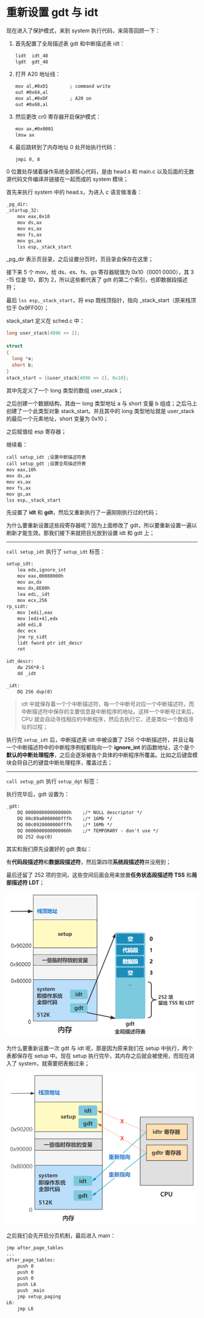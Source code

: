 # 重新设置 gdt 与 idt

现在进入了保护模式，来到 system 执行代码，来简答回顾一下：

1. 首先配置了全局描述表 gdt 和中断描述表 idt：

    ````assembly
    lidt  idt_48
    lgdt  gdt_48
    ````

2. 打开 A20 地址线：

    ````assembly
    mov al,#0xD1        ; command write
    out #0x64,al
    mov al,#0xDF        ; A20 on
    out #0x60,al
    ````

3. 然后更改 cr0 寄存器开启保护模式：

    ```assembly
    mov ax,#0x0001
    lmsw ax
    ```

4. 最后跳转到了内存地址 0 处开始执行代码：

    `````assembly
    jmpi 0, 8
    `````

0 位置处存储着操作系统全部核心代码，是由 head.s 和 main.c 以及后面的无数源代码文件编译并链接在一起而成的 system 模块；

首先来执行 system 中的 head.s，为进入 c 语言做准备：

````assembly
_pg_dir:
_startup_32:
    mov eax,0x10
    mov ds,ax
    mov es,ax
    mov fs,ax
    mov gs,ax
    lss esp,_stack_start
````

_pg_dir 表示页目录，之后设置分页时，页目录会保存在这里；

接下来 5 个 mov，给 ds、es、fs、gs 寄存器赋值为 0x10（0001 0000），其 3 -15 位是 10，即为 2，所以这些都代表了 gdt 的第二个索引，也即数据段描述符；

最后 `lss esp,_stack_start`，将 esp 既栈顶指针，指向 _stack_start（原来栈顶位于 0x9FF00）；

stack_start 定义在 sched.c 中：

````c
long user_stack[4096 >> 2];

struct
{
  long *a;
  short b;
}
stack_start = {&user_stack[4096 >> 2], 0x10};
````

其中先定义了一个 long 类型的数组 user_stack；

之后创建一个数据结构，其由一 long 类型地址 a 与 short 变量 b 组成；之后马上创建了一个此类型对象 stack_start。并且其中的 long 类型地址就是 user_stack 的最后一个元素地址，short 变量为 0x10；

之后赋值给 esp 寄存器；

继续看：

````assembly
call setup_idt ;设置中断描述符表
call setup_gdt ;设置全局描述符表
mov eax,10h
mov ds,ax
mov es,ax
mov fs,ax
mov gs,ax
lss esp,_stack_start
````

先设置了 **idt** 和 **gdt**，然后又重新执行了一遍刚刚执行过的代码；

为什么要重新设置这些段寄存器呢？因为上面修改了 gdt，所以要重新设置一遍以刷新才能生效。那我们接下来就把目光放到设置 idt 和 gdt 上；

---

`call setup_idt` 执行了 `setup_idt` 标签：

````assembly
setup_idt:
    lea edx,ignore_int
    mov eax,00080000h
    mov ax,dx
    mov dx,8E00h
    lea edi,_idt
    mov ecx,256
rp_sidt:
    mov [edi],eax
    mov [edi+4],edx
    add edi,8
    dec ecx
    jne rp_sidt
    lidt fword ptr idt_descr
    ret

idt_descr:
    dw 256*8-1
    dd _idt

_idt:
    DQ 256 dup(0)
````

> idt 中就保存着一个个中断描述符，每一个中断号对应一个中断描述符，而中断描述符中保存的主要信息是中断程序的地址。这样一个中断号过来后，CPU 就会自动寻找相应的中断程序，然后去执行它，还是类似一个数组寻址的过程；

执行完 `setup_idt` 后，中断描述表 idt 中被设置了 256 个中断描述符，并且让每一个中断描述符中的中断程序例程都指向一个 **ignore_int** 的函数地址，这个是个**默认的中断处理程序**，之后会逐渐被各个具体的中断程序所覆盖。比如之后键盘模块会将自己的键盘中断处理程序，覆盖过去；

---

`call setup_gdt` 执行 `setup_dgt` 标签：

执行完毕后，gdt 设置为：

````assembly
_gdt:
    DQ 0000000000000000h    ;/* NULL descriptor */
    DQ 00c09a0000000fffh    ;/* 16Mb */
    DQ 00c0920000000fffh    ;/* 16Mb */
    DQ 0000000000000000h    ;/* TEMPORARY - don't use */
    DQ 252 dup(0)
````

其实和我们原先设置好的 gdt 类似：

有**代码段描述符**和**数据段描述符**，然后第四项**系统段描述符**并没用到；

最后还留了 252 项的空间，这些空间后面会用来放置**任务状态段描述符 TSS** 和**局部描述符 LDT**；

<img src="./pics/8-重新设置gdt与idt.assets/640 (3).png" alt="640 (3)" style="zoom:80%;" />

为什么要重新设置一次 gdt 与 idt 呢，那是因为原来我们在 setup 中执行，两个表都保存在 setup 中。现在 setup 执行完毕，其内存之后就会被使用，而现在进入了 system，就需要把表搬过来；

<img src="./pics/8-重新设置gdt与idt.assets/640 (4).png" alt="640 (4)" style="zoom:80%;" />

之后我们会先开启分页机制，最后进入 main：

````assembly
jmp after_page_tables
...
after_page_tables:
    push 0
    push 0
    push 0
    push L6
    push _main
    jmp setup_paging
L6:
    jmp L6
````

